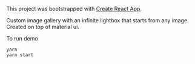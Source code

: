 This project was bootstrapped with [Create React App](https://github.com/facebookincubator/create-react-app).

Custom image gallery with an infinite lightbox that starts from any image. Created on top of material ui.

To run demo 
```
yarn
yarn start
```
